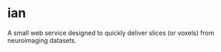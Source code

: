 ian
===

A small web service designed to quickly deliver slices (or voxels)  from neuroimaging datasets.